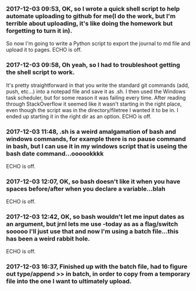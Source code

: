 ### 2017-12-03 09:53, OK, so I wrote a quick shell script to help automate uploading to github for me(I do the work, but I'm terrible about uploading, it's like doing the homework but forgetting to turn it in).  
So now I'm going to write a Python script to export the journal to md file and upload it to pages. 
ECHO is off.
### 2017-12-03 09:58, Oh yeah, so I had to troubleshoot getting the shell script to work.  
It's pretty straightforward in that you write the standard git commands (add, push, etc...) into a notepad file and save it as .sh.  I then used the Windows task scheduler, but for some reason it was failing every time.  After reading through StackOverflow it seemed like it wasn't starting in the right place, even though the script was in the directory/filetree I wanted it to be in. I ended up starting it in the right dir as an option. 
ECHO is off.
### 2017-12-03 11:48, .sh is a weird amalgamation of bash and windows commands, for example there is no pause command in bash, but I can use it in my windows script that is useing the bash date command...oooookkkk  
ECHO is off.
### 2017-12-03 12:07, OK, so bash doesn't like it when you have spaces before/after when you declare a variable...blah  
ECHO is off.
### 2017-12-03 12:42, OK, so bash wouldn't let me input dates as an argument, but jrnl lets me use -today as as a flag/switch sooooo I'll just use that and now I'm using a batch file...this has been a weird rabbit hole.  
ECHO is off.
### 2017-12-03 16:37, Finished up with the batch file, had to figure out type/append >> in batch, in order to copy from a temporary file into the one I want to ultimately upload.   
